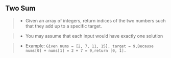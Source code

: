 ## Two Sum

> * Given an array of integers, return indices of the two numbers such that they add up to a specific target.

> * You may assume that each input would have exactly one solution

> * Example: ` Given nums = [2, 7, 11, 15], target = 9,Because nums[0] + nums[1] = 2 + 7 = 9,return [0, 1]. `

